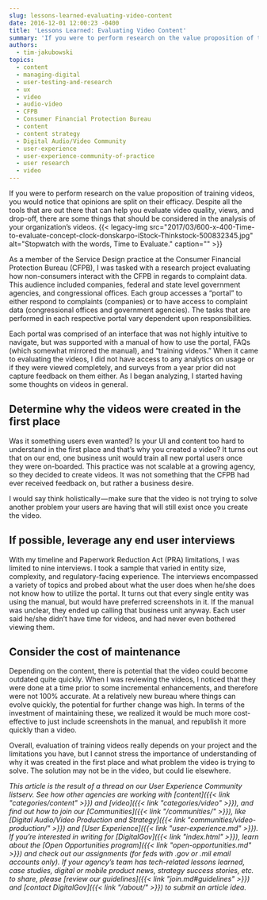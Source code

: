 ```yaml
---
slug: lessons-learned-evaluating-video-content
date: 2016-12-01 12:00:23 -0400
title: 'Lessons Learned: Evaluating Video Content'
summary: 'If you were to perform research on the value proposition of training videos, you would notice that opinions are split on their efficacy. Despite all the tools that are out there that can help you evaluate video quality, views, and drop-off, there are some things that should be considered in the analysis of your organization’s'
authors:
  - tim-jakubowski
topics:
  - content
  - managing-digital
  - user-testing-and-research
  - ux
  - video
  - audio-video
  - CFPB
  - Consumer Financial Protection Bureau
  - content
  - content strategy
  - Digital Audio/Video Community
  - user-experience
  - user-experience-community-of-practice
  - user research
  - video
---
```


If you were to perform research on the value proposition of training videos, you would notice that opinions are split on their efficacy. Despite all the tools that are out there that can help you evaluate video quality, views, and drop-off, there are some things that should be considered in the analysis of your organization’s videos. {{< legacy-img src="2017/03/600-x-400-Time-to-evaluate-concept-clock-donskarpo-iStock-Thinkstock-500832345.jpg" alt="Stopwatch with the words, Time to Evaluate." caption="" >}}

As a member of the Service Design practice at the Consumer Financial Protection Bureau (CFPB), I was tasked with a research project evaluating how non-consumers interact with the CFPB in regards to complaint data. This audience included companies, federal and state level government agencies, and congressional offices. Each group accesses a “portal” to either respond to complaints (companies) or to have access to complaint data (congressional offices and government agencies). The tasks that are performed in each respective portal vary dependent upon responsibilities.

Each portal was comprised of an interface that was not highly intuitive to navigate, but was supported with a manual of how to use the portal, FAQs (which somewhat mirrored the manual), and “training videos.” When it came to evaluating the videos, I did not have access to any analytics on usage or if they were viewed completely, and surveys from a year prior did not capture feedback on them either. As I began analyzing, I started having some thoughts on videos in general.

## Determine why the videos were created in the first place

Was it something users even wanted? Is your UI and content too hard to understand in the first place and that’s why you created a video? It turns out that on our end, one business unit would train all new portal users once they were on-boarded. This practice was not scalable at a growing agency, so they decided to create videos. It was not something that the CFPB had ever received feedback on, but rather a business desire.

I would say think holistically — make sure that the video is not trying to solve another problem your users are having that will still exist once you create the video.

## If possible, leverage any end user interviews

With my timeline and Paperwork Reduction Act (PRA) limitations, I was limited to nine interviews. I took a sample that varied in entity size, complexity, and regulatory-facing experience. The interviews encompassed a variety of topics and probed about what the user does when he/she does not know how to utilize the portal. It turns out that every single entity was using the manual, but would have preferred screenshots in it. If the manual was unclear, they ended up calling that business unit anyway. Each user said he/she didn’t have time for videos, and had never even bothered viewing them.

## Consider the cost of maintenance

Depending on the content, there is potential that the video could become outdated quite quickly. When I was reviewing the videos, I noticed that they were done at a time prior to some incremental enhancements, and therefore were not 100% accurate. At a relatively new bureau where things can evolve quickly, the potential for further change was high. In terms of the investment of maintaining these, we realized it would be much more cost-effective to just include screenshots in the manual, and republish it more quickly than a video.

Overall, evaluation of training videos really depends on your project and the limitations you have, but I cannot stress the importance of understanding of why it was created in the first place and what problem the video is trying to solve. The solution may not be in the video, but could lie elsewhere.

_This article is the result of a thread on our User Experience Community listserv. See how other agencies are working with [content]({{< link "categories/content" >}}) and [video]({{< link "categories/video" >}}), and find out how to join our [Communities]({{< link "/communities/" >}}), like [Digital Audio/Video Production and Strategy]({{< link "communities/video-production/" >}}) and [User Experience]({{< link "user-experience.md" >}})._
_If you’re interested in writing for [DigitalGov]({{< link "index.html" >}}), learn about the [Open Opportunities program]({{< link "open-opportunities.md" >}}) and check out our assignments (for feds with .gov or .mil email accounts only). If your agency’s team has tech-related lessons learned, case studies, digital or mobile product news, strategy success stories, etc. to share, please [review our guidelines]({{< link "join.md#guidelines" >}}) and [contact DigitalGov]({{< link "/about/" >}}) to submit an article idea._
